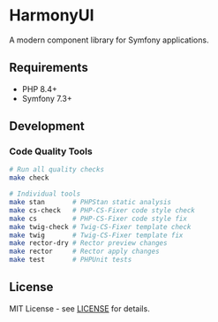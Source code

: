 # HarmonyUI

A modern component library for Symfony applications.

## Requirements

- PHP 8.4+
- Symfony 7.3+

## Development

### Code Quality Tools

```bash
# Run all quality checks
make check

# Individual tools
make stan       # PHPStan static analysis  
make cs-check   # PHP-CS-Fixer code style check
make cs         # PHP-CS-Fixer code style fix
make twig-check # Twig-CS-Fixer template check
make twig       # Twig-CS-Fixer template fix
make rector-dry # Rector preview changes
make rector     # Rector apply changes  
make test       # PHPUnit tests
```

## License

MIT License - see [LICENSE](LICENSE) for details.